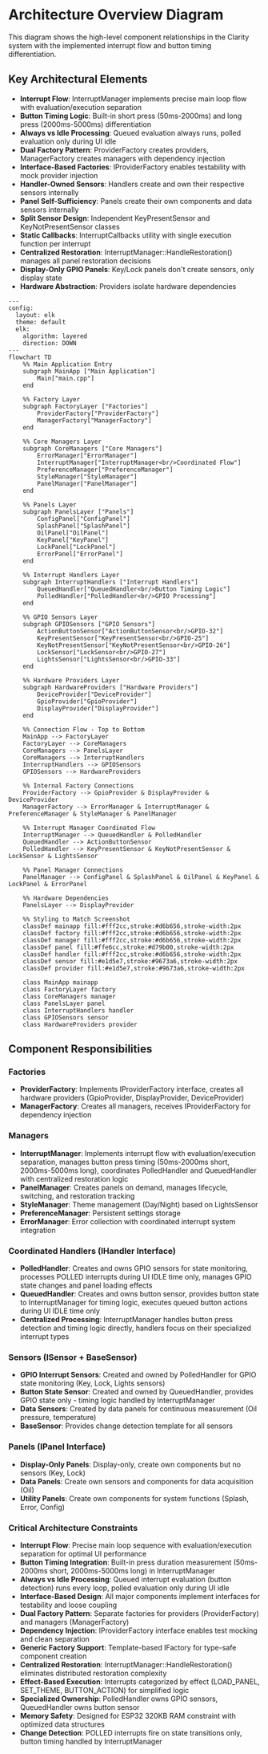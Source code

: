 # Architecture Overview Diagram

This diagram shows the high-level component relationships in the Clarity system with the implemented interrupt flow and button timing differentiation.

## Key Architectural Elements

- **Interrupt Flow**: InterruptManager implements precise main loop flow with evaluation/execution separation
- **Button Timing Logic**: Built-in short press (50ms-2000ms) and long press (2000ms-5000ms) differentiation
- **Always vs Idle Processing**: Queued evaluation always runs, polled evaluation only during UI idle
- **Dual Factory Pattern**: ProviderFactory creates providers, ManagerFactory creates managers with dependency injection
- **Interface-Based Factories**: IProviderFactory enables testability with mock provider injection
- **Handler-Owned Sensors**: Handlers create and own their respective sensors internally
- **Panel Self-Sufficiency**: Panels create their own components and data sensors internally
- **Split Sensor Design**: Independent KeyPresentSensor and KeyNotPresentSensor classes
- **Static Callbacks**: InterruptCallbacks utility with single execution function per interrupt
- **Centralized Restoration**: InterruptManager::HandleRestoration() manages all panel restoration decisions
- **Display-Only GPIO Panels**: Key/Lock panels don't create sensors, only display state
- **Hardware Abstraction**: Providers isolate hardware dependencies

```mermaid
---
config:
  layout: elk
  theme: default
  elk:
    algorithm: layered
    direction: DOWN
---
flowchart TD
    %% Main Application Entry
    subgraph MainApp ["Main Application"]
        Main["main.cpp"]
    end
    
    %% Factory Layer
    subgraph FactoryLayer ["Factories"]
        ProviderFactory["ProviderFactory"]
        ManagerFactory["ManagerFactory"]
    end
    
    %% Core Managers Layer
    subgraph CoreManagers ["Core Managers"]
        ErrorManager["ErrorManager"]
        InterruptManager["InterruptManager<br/>Coordinated Flow"]
        PreferenceManager["PreferenceManager"]
        StyleManager["StyleManager"]  
        PanelManager["PanelManager"]
    end
    
    %% Panels Layer
    subgraph PanelsLayer ["Panels"]
        ConfigPanel["ConfigPanel"]
        SplashPanel["SplashPanel"]
        OilPanel["OilPanel"]
        KeyPanel["KeyPanel"]
        LockPanel["LockPanel"]
        ErrorPanel["ErrorPanel"]
    end
    
    %% Interrupt Handlers Layer
    subgraph InterruptHandlers ["Interrupt Handlers"]
        QueuedHandler["QueuedHandler<br/>Button Timing Logic"]
        PolledHandler["PolledHandler<br/>GPIO Processing"]
    end
    
    %% GPIO Sensors Layer
    subgraph GPIOSensors ["GPIO Sensors"]
        ActionButtonSensor["ActionButtonSensor<br/>GPIO-32"]
        KeyPresentSensor["KeyPresentSensor<br/>GPIO-25"]
        KeyNotPresentSensor["KeyNotPresentSensor<br/>GPIO-26"]
        LockSensor["LockSensor<br/>GPIO-27"]
        LightsSensor["LightsSensor<br/>GPIO-33"]
    end
    
    %% Hardware Providers Layer
    subgraph HardwareProviders ["Hardware Providers"]
        DeviceProvider["DeviceProvider"]
        GpioProvider["GpioProvider"]
        DisplayProvider["DisplayProvider"]
    end
    
    %% Connection Flow - Top to Bottom
    MainApp --> FactoryLayer
    FactoryLayer --> CoreManagers
    CoreManagers --> PanelsLayer
    CoreManagers --> InterruptHandlers
    InterruptHandlers --> GPIOSensors
    GPIOSensors --> HardwareProviders
    
    %% Internal Factory Connections
    ProviderFactory --> GpioProvider & DisplayProvider & DeviceProvider
    ManagerFactory --> ErrorManager & InterruptManager & PreferenceManager & StyleManager & PanelManager
    
    %% Interrupt Manager Coordinated Flow
    InterruptManager --> QueuedHandler & PolledHandler
    QueuedHandler --> ActionButtonSensor
    PolledHandler --> KeyPresentSensor & KeyNotPresentSensor & LockSensor & LightsSensor
    
    %% Panel Manager Connections
    PanelManager --> ConfigPanel & SplashPanel & OilPanel & KeyPanel & LockPanel & ErrorPanel
    
    %% Hardware Dependencies
    PanelsLayer --> DisplayProvider
    
    %% Styling to Match Screenshot
    classDef mainapp fill:#fff2cc,stroke:#d6b656,stroke-width:2px
    classDef factory fill:#fff2cc,stroke:#d6b656,stroke-width:2px
    classDef manager fill:#fff2cc,stroke:#d6b656,stroke-width:2px
    classDef panel fill:#ffe6cc,stroke:#d79b00,stroke-width:2px
    classDef handler fill:#fff2cc,stroke:#d6b656,stroke-width:2px
    classDef sensor fill:#e1d5e7,stroke:#9673a6,stroke-width:2px
    classDef provider fill:#e1d5e7,stroke:#9673a6,stroke-width:2px
    
    class MainApp mainapp
    class FactoryLayer factory
    class CoreManagers manager
    class PanelsLayer panel
    class InterruptHandlers handler
    class GPIOSensors sensor
    class HardwareProviders provider
```

## Component Responsibilities

### Factories
- **ProviderFactory**: Implements IProviderFactory interface, creates all hardware providers (GpioProvider, DisplayProvider, DeviceProvider)
- **ManagerFactory**: Creates all managers, receives IProviderFactory for dependency injection

### Managers
- **InterruptManager**: Implements interrupt flow with evaluation/execution separation, manages button press timing (50ms-2000ms short, 2000ms-5000ms long), coordinates PolledHandler and QueuedHandler with centralized restoration logic
- **PanelManager**: Creates panels on demand, manages lifecycle, switching, and restoration tracking
- **StyleManager**: Theme management (Day/Night) based on LightsSensor
- **PreferenceManager**: Persistent settings storage
- **ErrorManager**: Error collection with coordinated interrupt system integration

### Coordinated Handlers (IHandler Interface)
- **PolledHandler**: Creates and owns GPIO sensors for state monitoring, processes POLLED interrupts during UI IDLE time only, manages GPIO state changes and panel loading effects
- **QueuedHandler**: Creates and owns button sensor, provides button state to InterruptManager for timing logic, executes queued button actions during UI IDLE time only
- **Centralized Processing**: InterruptManager handles button press detection and timing logic directly, handlers focus on their specialized interrupt types

### Sensors (ISensor + BaseSensor)
- **GPIO Interrupt Sensors**: Created and owned by PolledHandler for GPIO state monitoring (Key, Lock, Lights sensors)
- **Button State Sensor**: Created and owned by QueuedHandler, provides GPIO state only - timing logic handled by InterruptManager
- **Data Sensors**: Created by data panels for continuous measurement (Oil pressure, temperature)
- **BaseSensor**: Provides change detection template for all sensors

### Panels (IPanel Interface)
- **Display-Only Panels**: Display-only, create own components but no sensors (Key, Lock)
- **Data Panels**: Create own sensors and components for data acquisition (Oil)
- **Utility Panels**: Create own components for system functions (Splash, Error, Config)

### Critical Architecture Constraints
- **Interrupt Flow**: Precise main loop sequence with evaluation/execution separation for optimal UI performance
- **Button Timing Integration**: Built-in press duration measurement (50ms-2000ms short, 2000ms-5000ms long) in InterruptManager
- **Always vs Idle Processing**: Queued interrupt evaluation (button detection) runs every loop, polled evaluation only during UI idle
- **Interface-Based Design**: All major components implement interfaces for testability and loose coupling
- **Dual Factory Pattern**: Separate factories for providers (ProviderFactory) and managers (ManagerFactory)
- **Dependency Injection**: IProviderFactory interface enables test mocking and clean separation
- **Generic Factory Support**: Template-based IFactory<T> for type-safe component creation
- **Centralized Restoration**: InterruptManager::HandleRestoration() eliminates distributed restoration complexity
- **Effect-Based Execution**: Interrupts categorized by effect (LOAD_PANEL, SET_THEME, BUTTON_ACTION) for simplified logic
- **Specialized Ownership**: PolledHandler owns GPIO sensors, QueuedHandler owns button sensor
- **Memory Safety**: Designed for ESP32 320KB RAM constraint with optimized data structures
- **Change Detection**: POLLED interrupts fire on state transitions only, button timing handled by InterruptManager